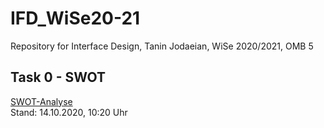 # IFD_WiSe20-21
 Repository for Interface Design, Tanin Jodaeian, WiSe 2020/2021, OMB 5

## Task 0 - SWOT
<a href="https://taninjodaeian.github.io/IFD_WiSe20-21/task0/task0.html">SWOT-Analyse</a>
<br>Stand: 14.10.2020, 10:20 Uhr
